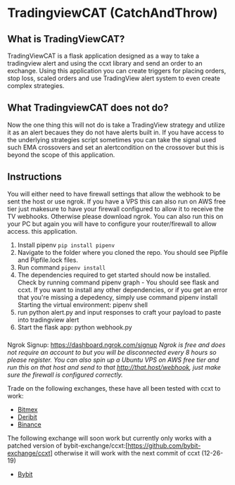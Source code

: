# TradingviewCAT (CatchAndThrow)

## What is TradingViewCAT?
TradingViewCAT is a flask application designed as a way to take a tradingview alert and using the ccxt library and send an order to an exchange.
Using this application you can create triggers for placing orders, stop loss, scaled orders and use TradingView alert system 
to even create complex strategies.





## What TradingviewCAT does not do?
Now the one thing this will not do is take a TradingView strategy and utilize it as an alert becaues they do not have alerts built in.
If you have access to the underlying strategies script sometimes you can take the signal used such EMA crossovers and set an alertcondition on the crossover but this is beyond the scope of this application.


## Instructions
You will either need to have firewall settings that allow the webhook to be sent the host or use ngrok. If you have a VPS this can also
run on AWS free tier just makesure to have your firewall configured to allow it to receive the TV webhooks. Otherwise please download ngrok.
You can also run this on your PC but again you will have to configure your router/firewall to allow access.
this application.



1. Install pipenv `pip install pipenv`
2. Navigate to the folder where you cloned the repo. You should see Pipfile and Pipfile.lock files.
3. Run command `pipenv install`
4. The dependencies required to get started should now be installed. Check by running command pipenv graph - You should see flask and ccxt.
    If you want to install any other dependencies, or if you get an error that you're missing a depedency, simply use command pipenv install <dependency>
    Starting the virtual environment: pipenv shell
5. run python alert.py and input responses to craft your payload to paste into tradingview alert
6. Start the flask app: python webhook.py

###
Ngrok Signup: https://dashboard.ngrok.com/signup 
_Ngrok is free and does not require an account to but you will be disconnected every 8 hours so please register._
_You can also spin up a Ubuntu VPS on AWS free tier and run this on that host and send to that http://that.host/webhook, just make sure the firewall is configured correctly._

Trade on the following exchanges, these have all been tested with ccxt to work:
* [Bitmex](https://www.bitmex.com/register/A1VCT6)
* [Deribit](https://www.deribit.com/reg-5839.2819)
* [Binance](https://www.binance.com/en/register?ref=36529978)

The following exchange will soon work but currently only works with a patched version of bybit-exchange/ccxt:[https://github.com/bybit-exchange/ccxt] otherwise it will work with the next commit of ccxt (12-26-19)
* [Bybit](https://www.bybit.com/app/register?ref=DQJx6)